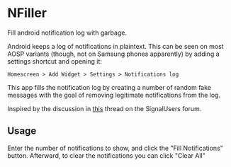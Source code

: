 # NFiller
Fill android notification log with garbage.

Android keeps a log of notifications in plaintext. This can be seen on most AOSP variants 
(though, not on Samsung phones apparently) by adding a settings shortcut and opening it:

```
Homescreen > Add Widget > Settings > Notifications log
```

This app fills the notification log by creating a number of random fake messages with the goal of 
removing legitimate notifications from the log.

Inspired by the discussion in [this](https://community.signalusers.org/t/warn-users-that-notifications-get-logged/7429/53653) thread on the SignalUsers forum.

## Usage

Enter the number of notifications to show, and click the "Fill Notifications" button. Afterward, to clear the notifications you can click "Clear All"
